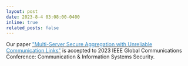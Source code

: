 ```yaml
---
layout: post
date: 2023-8-4 03:08:00-0400
inline: true
related_posts: false
---
```


Our paper [<span style="color: #2E86C1;">"Multi-Server Secure Aggregation with Unreliable Communication Links"</span>](https://arxiv.org/abs/2304.07573) is accepted to 2023 IEEE Global Communications Conference: Communication & Information Systems Security.

